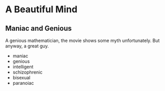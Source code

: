 # A Beautiful Mind

## Maniac and Genious

A genious mathematician, the movie shows some myth unfortunately.
But anyway, a great guy.

* maniac
* genious
* intelligent
* schizophrenic
* bisexual
* paranoiac
